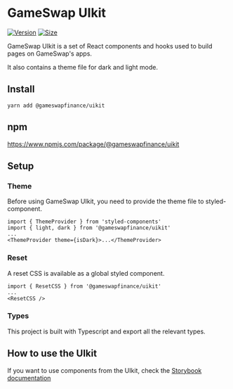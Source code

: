 #  GameSwap UIkit

[![Version](https://img.shields.io/npm/v/@gameswapfinance/uikit)](https://www.npmjs.com/package/@gameswapfinance/uikit) [![Size](https://img.shields.io/bundlephobia/min/@gameswapfinance/uikit)](https://www.npmjs.com/package/@gameswapfinance/uikit)

GameSwap UIkit is a set of React components and hooks used to build pages on GameSwap's apps.

It also contains a theme file for dark and light mode.

## Install

`yarn add @gameswapfinance/uikit`

## npm

https://www.npmjs.com/package/@gameswapfinance/uikit

## Setup

### Theme

Before using GameSwap UIkit, you need to provide the theme file to styled-component.

```
import { ThemeProvider } from 'styled-components'
import { light, dark } from '@gameswapfinance/uikit'
...
<ThemeProvider theme={isDark}>...</ThemeProvider>
```

### Reset

A reset CSS is available as a global styled component.

```
import { ResetCSS } from '@gameswapfinance/uikit'
...
<ResetCSS />
```

### Types

This project is built with Typescript and export all the relevant types.

## How to use the UIkit

If you want to use components from the UIkit, check the [Storybook documentation](https://gameswapfinance.github.io/gameswap-uikit/)
